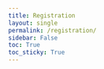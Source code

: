 ```yaml
---
title: Registration
layout: single
permalink: /registration/
sidebar: False
toc: True
toc_sticky: True
---
```


